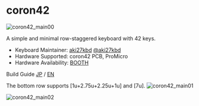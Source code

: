 # coron42

![coron42_main00](/images/coron42_main_00.jpg)

A simple and minimal row-staggered keyboard with 42 keys.

- Keyboard Maintainer: [aki27kbd](https://github.com/aki27kbd) [@aki27kbd](https://twitter.com/aki27kbd)
- Hardware Supported: coron42 PCB, ProMicro
- Hardware Availability: [BOOTH](https://aki27.booth.pm)

Build Guide [JP](doc/buildguide.md) / [EN](doc/buildguide_en.md)

The bottom row supports [1u+2.75u+2.25u+1u] and [7u].
![coron42_main01](/images/coron42_main_01.jpg)

![coron42_main02](/images/coron42_main_02.jpg)
